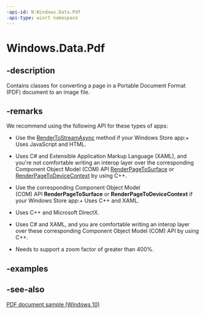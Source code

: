 ```yaml
---
-api-id: N:Windows.Data.Pdf
-api-type: winrt namespace
---
```


# Windows.Data.Pdf

## -description
Contains classes for converting a page in a Portable Document Format (PDF) document to an image file.

## -remarks
We recommend using the following API for these types of apps:

+ Use the [RenderToStreamAsync](pdfpage_rendertostreamasync.md) method if your Windows Store app:+ Uses JavaScript and HTML.
+ Uses C# and Extensible Application Markup Language (XAML), and you're not comfortable writing an interop layer over the corresponding Component Object Model (COM) API [RenderPageToSurface](http://msdn.microsoft.com/library/d4688c23-0122-40a7-908e-793c3f03fb37) or [RenderPageToDeviceContext](http://msdn.microsoft.com/library/5ec97d21-3160-48e7-9486-a8ea9ca9df92) by using C++.

+ Use the corresponding Component Object Model (COM) API **RenderPageToSurface** or **RenderPageToDeviceContext** if your Windows Store app:+ Uses C++ and XAML.
+ Uses C++ and Microsoft DirectX.
+ Uses C# and XAML, and you are comfortable writing an interop layer over these corresponding Component Object Model (COM) API by using C++.
+ Needs to support a zoom factor of greater than 400%.



## -examples

## -see-also
[PDF document sample (Windows 10)](http://go.microsoft.com/fwlink/?LinkID=703785)